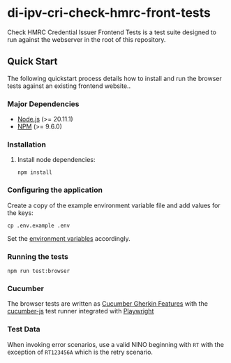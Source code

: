 # di-ipv-cri-check-hmrc-front-tests

Check HMRC Credential Issuer Frontend Tests is a test suite designed to run against the webserver in the root of this repository.

## Quick Start

The following quickstart process details how to install and run the browser tests against an existing frontend website..

### Major Dependencies

- [Node.js](https://nodejs.org/en/) (>= 20.11.1)
- [NPM](https://www.npmjs.com/) (>= 9.6.0)

### Installation

1. Install node dependencies:

   ```
   npm install
   ```

### Configuring the application

Create a copy of the example environment variable file and add values for the keys:

```
cp .env.example .env
```

Set the [environment variables](./environment-variables.md) accordingly.

### Running the tests

```
npm run test:browser
```

### Cucumber

The browser tests are written as [Cucumber Gherkin Features](https://cucumber.io/docs/gherkin/) with the [cucumber-js](https://cucumber.io/docs/installation/javascript/) test runner integrated with [Playwright](https://playwright.dev/)

### Test Data

When invoking error scenarios, use a valid NINO beginning with `RT` with the exception of `RT123456A` which is the retry scenario.
